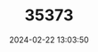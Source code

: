 ---
title: "35373"
category: "Chrysophyllum bombycinum"
draft: false
date: 2024-02-22 13:03:50
languages:
  Portuguese: ["Coquirana"]
---
